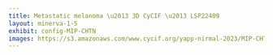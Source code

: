 ```yaml
---
title: Metastatic melanoma \u2013 3D CyCIF \u2013 LSP22409
layout: minerva-1-5
exhibit: config-MIP-CHTN
images: https://s3.amazonaws.com/www.cycif.org/yapp-nirmal-2023/MIP-CHTN-16bit-bgsub-minerva
---
```

